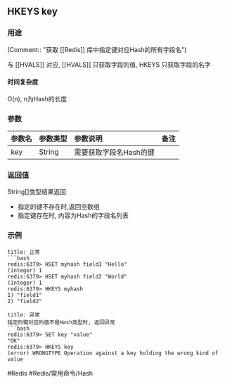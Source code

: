 ## HKEYS key

### 用途
(Comment:: "获取 [[Redis]] 库中指定键对应Hash的所有字段名")

与 [[HVALS]] 对应, [[HVALS]] 只获取字段的值, HKEYS 只获取字段的名字

#### 时间复杂度
O(n), n为Hash的长度

### 参数
|参数名|参数类型|参数说明|备注|
|:-|:-|:-|:-|
|key|String|需要获取字段名Hash的键||

### 返回值
String[]类型结果返回
- 指定的键不存在时,返回空数组
- 指定键存在时, 内容为Hash的字段名列表

### 示例
```ad-info
title: 正常
```bash
redis:6379> HSET myhash field1 "Hello"
(integer) 1
redis:6379> HSET myhash field2 "World"
(integer) 1
redis:6379> HKEYS myhash
1) "field1"
2) "field2"
```

```ad-danger
title: 异常
指定的键对应的值不是Hash类型时, 返回异常
```bash
redis:6379> SET key "value"
"OK"
redis:6379> HKEYS key
(error) WRONGTYPE Operation against a key holding the wrong kind of value
```

#Redis #Redis/常用命令/Hash 